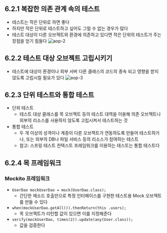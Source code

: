 ## 6.2.1 복잡한 의존 관계 속의 테스트
- 테스트는 작은 단위로 하면 좋다
- 하지만 작은 단위로 테스트하고 싶어도 그럴 수 없는 경우가 많다
- 테스트 대상이 다른 오브젝트와 환경에 의존하고 있다면 작은 단위의 테스트가 주는 장점을 얻기 힘들다
![aop-2](https://github.com/user-attachments/assets/40443e29-f394-4d5a-a3a8-4eb330917e99)

## 6.2.2 테스트 대상 오브젝트 고립시키기
- 테스트에 대상이 환경이나 외부 서버 다른 클래스의 코드의 종속 되고 영향을 받지 않도록 고립시킬 필요가 있다
![aop-3](https://github.com/user-attachments/assets/1eb95798-5a24-4d68-bebb-7b6fbc181007)


## 6.2.3 단위 테스트와 통합 테스트
- 단위 테스트
	- 테스트 대상 클래스를 목 오브젝트 등의 테스트 대역을 이용해 의존 오브젝트나 외부의 리소스를 사용하지 않도록 고립시켜서 테스트하는 것
- 통합 테스트
	- 두 개 이상의 성격이나 계층이 다른 오브젝트가 연동하도록 만들어 테스트하거나, 또는 외부의 DB나 파일 서비스 등의 리소스가 참여하는 테스트
	- 참고: 스프링 테스트 컨텍스트 프레임워크를 이용하는 테스트는 통합 테스트다

## 6.2.4 목 프레임워크
### Mockito 프레임워크
- `UserDao mockUserDao = mock(UserDao.class);`
	- 간단한 메소드 호출만으로 특정 인터페이스를 구현한 테스트용 Mock 오브젝트를 만들 수 있다
- `when(mockUserDao.getAll()).thenReturn(this .users);`
	- 목 오브젝트가 리턴할 값이 있으면 이를 지정해준다
- `verify(mockUserDao, times(2)).update(any(User.class));`
	- 값을 검증한다